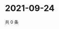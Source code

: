 # 2021-09-24

共 0 条

<!-- BEGIN WEIBO -->
<!-- 最后更新时间 Fri Sep 24 2021 01:17:33 GMT+0800 (China Standard Time) -->

<!-- END WEIBO -->
